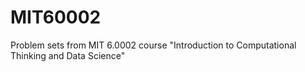 # MIT60002
Problem sets from MIT 6.0002 course "Introduction to Computational Thinking and Data Science"

